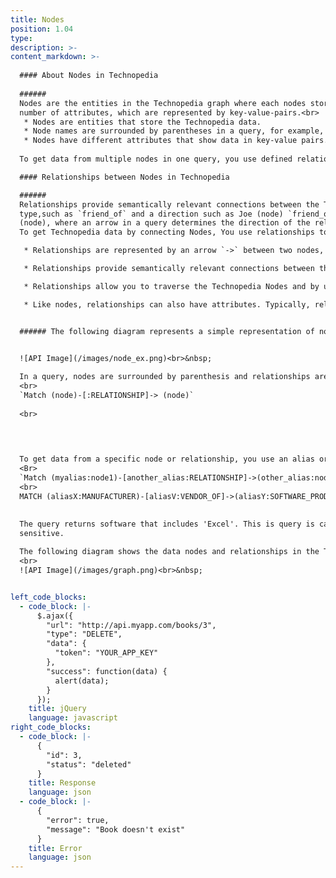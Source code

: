 ```yaml
---
title: Nodes 
position: 1.04
type:
description: >-
content_markdown: >-
  
  #### About Nodes in Technopedia
  
  ######
  Nodes are the entities in the Technopedia graph where each nodes stores specific data. Nodes can have any
  number of attributes, which are represented by key-value-pairs.<br> 
   * Nodes are entities that store the Technopedia data.
   * Node names are surrounded by parentheses in a query, for example, (Node).
   * Nodes have different attributes that show data in key-value pairs.
   
  To get data from multiple nodes in one query, you use defined relationships to other nodes in your queries to connect the nodes and their attributes. 

  #### Relationships between Nodes in Technopedia 

  ######
  Relationships provide semantically relevant connections between the Technopedia nodes. Relationships might have a
  type,such as `friend_of` and a direction such as Joe (node) `friend_of` Bob
  (node), where an arrow in a query determines the direction of the relationship.
  To get Technopedia data by connecting Nodes, You use relationships to traverse nodes and define the criteria for the data that you want to extract from the database.

   * Relationships are represented by an arrow `->` between two nodes, which represent the direction of the relationship.   Relationships often exist only in a single direction, but they can be bidirectional.

   * Relationships provide semantically relevant connections between the Technopedia database nodes, for example, the manufacturer node has the relationship: `[vendor_of]->` software product node.

   * Relationships allow you to traverse the Technopedia Nodes and by using the Technopedia query language, and to get data from the specified nodes.

   * Like nodes, relationships can also have attributes. Typically, relationships have quantitative attributes, such as time intervals.


  ###### The following diagram represents a simple representation of nodes and relationships:


  ![API Image](/images/node_ex.png)<br>&nbsp;
  
  In a query, nodes are surrounded by parenthesis and relationships are surrounded by square brackets as shown in the following example:
  <br>
  `Match (node)-[:RELATIONSHIP]-> (node)`
  
  <br>
 

  

  To get data from a specific node or relationship, you use an alias or variable that you append to the node or relationship. TQL binds the alias that you specify to that node or relationship so you can use that alias in the Return clause of the MATCH query to get your specific data.
  <Br>
  `Match (myalias:node1)-[another_alias:RELATIONSHIP]->(other_alias:node2)`
  <br>
  MATCH (aliasX:MANUFACTURER)-[aliasV:VENDOR_OF]->(aliasY:SOFTWARE_PRODUCT) RETURN aliasX, aliasY
  

  The query returns software that includes 'Excel'. This is query is case
  sensitive.
  
  The following diagram shows the data nodes and relationships in the Technopedia database:
  <br>
  ![API Image](/images/graph.png)<br>&nbsp;


left_code_blocks:
  - code_block: |-
      $.ajax({
        "url": "http://api.myapp.com/books/3",
        "type": "DELETE",
        "data": {
          "token": "YOUR_APP_KEY"
        },
        "success": function(data) {
          alert(data);
        }
      });
    title: jQuery
    language: javascript
right_code_blocks:
  - code_block: |-
      {
        "id": 3,
        "status": "deleted"
      }
    title: Response
    language: json
  - code_block: |-
      {
        "error": true,
        "message": "Book doesn't exist"
      }
    title: Error
    language: json  
---
```


